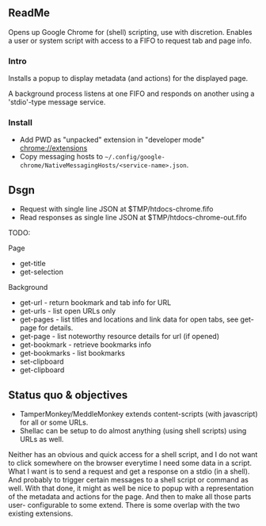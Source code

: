 ## ReadMe
Opens up Google Chrome for (shell) scripting, use with discretion. Enables a
user or system script with access to a FIFO to request tab and page info.

### Intro
Installs a popup to display metadata (and actions) for the displayed page.

A background process listens at one FIFO and responds on another using a
'stdio'-type message service.

### Install
- Add PWD as "unpacked" extension in "developer mode" <chrome://extensions>
- Copy messaging hosts to `~/.config/google-chrome/NativeMessagingHosts/<service-name>.json`.

## Dsgn
- Request with single line JSON at $TMP/htdocs-chrome.fifo
- Read responses as single line JSON at $TMP/htdocs-chrome-out.fifo

TODO:

Page
  - get-title
  - get-selection

Background
  - get-url - return bookmark and tab info for URL
  - get-urls - list open URLs only
  - get-pages - list titles and locations and link data for open tabs, see
    get-page for details.
  - get-page - list noteworthy resource details for url (if opened)
  - get-bookmark - retrieve bookmarks info
  - get-bookmarks - list bookmarks
  - set-clipboard
  - get-clipboard

## Status quo & objectives
- TamperMonkey/MeddleMonkey extends content-scripts (with javascript) for all or some URLs.
- Shellac can be setup to do almost anything (using shell scripts) using URLs as well.

Neither has an obvious and quick access for a shell script, and I do not want to
click somewhere on the browser everytime I need some data in a script. What I
want is to send a request and get a response on a stdio (in a shell). And
probably to trigger certain messages to a shell script or command as well. With
that done, it might as well be nice to popup with a representation of the
metadata and actions for the page. And then to make all those parts user-
configurable to some extend. There is some overlap with the two existing
extensions.

